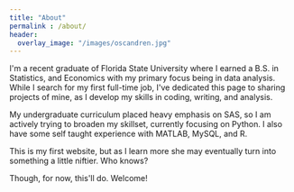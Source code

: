 ```yaml
---
title: "About"
permalink : /about/
header:
  overlay_image: "/images/oscandren.jpg"
---
```



I'm a recent graduate of Florida State University where I earned a B.S. in Statistics, and Economics with my primary focus being in data analysis. While I search for my first full-time job, I've dedicated this page to sharing projects of mine, as I develop my skills in coding, writing, and analysis.

My undergraduate curriculum placed heavy emphasis on SAS, so I am actively trying to broaden my skillset, currently focusing on Python. I also have some self taught experience with MATLAB, MySQL, and R.

This is my first website, but as I learn more she may eventually turn into something a little niftier. Who knows?


Though, for now, this'll do. Welcome!
